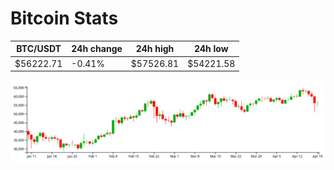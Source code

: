 # Bitcoin Stats

BTC/USDT|24h change|24h high|24h low|
|---|---|---|---|
|$56222.71|-0.41%|$57526.81|$54221.58|

<img src="./chart.svg">
